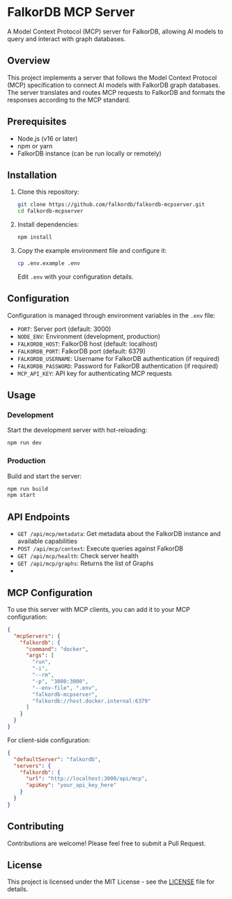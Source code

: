 # FalkorDB MCP Server

A Model Context Protocol (MCP) server for FalkorDB, allowing AI models to query and interact with graph databases.

## Overview

This project implements a server that follows the Model Context Protocol (MCP) specification to connect AI models with FalkorDB graph databases. The server translates and routes MCP requests to FalkorDB and formats the responses according to the MCP standard.

## Prerequisites

* Node.js (v16 or later)
* npm or yarn
* FalkorDB instance (can be run locally or remotely)

## Installation

1. Clone this repository:

   ```bash
   git clone https://github.com/falkordb/falkordb-mcpserver.git
   cd falkordb-mcpserver
   ```
2. Install dependencies:

   ```bash
   npm install
   ```
3. Copy the example environment file and configure it:

   ```bash
   cp .env.example .env
   ```

   Edit `.env` with your configuration details.

## Configuration

Configuration is managed through environment variables in the `.env` file:

* `PORT`: Server port (default: 3000)
* `NODE_ENV`: Environment (development, production)
* `FALKORDB_HOST`: FalkorDB host (default: localhost)
* `FALKORDB_PORT`: FalkorDB port (default: 6379)
* `FALKORDB_USERNAME`: Username for FalkorDB authentication (if required)
* `FALKORDB_PASSWORD`: Password for FalkorDB authentication (if required)
* `MCP_API_KEY`: API key for authenticating MCP requests

## Usage

### Development

Start the development server with hot-reloading:

```bash
npm run dev
```

### Production

Build and start the server:

```bash
npm run build
npm start
```

## API Endpoints

* `GET /api/mcp/metadata`: Get metadata about the FalkorDB instance and available capabilities
* `POST /api/mcp/context`: Execute queries against FalkorDB
* `GET /api/mcp/health`: Check server health
* `GET /api/mcp/graphs`: Returns the list of Graphs
* 

## MCP Configuration

To use this server with MCP clients, you can add it to your MCP configuration:

```json
{
  "mcpServers": {
    "falkordb": {
      "command": "docker",
      "args": [
        "run",
        "-i",
        "--rm",
        "-p", "3000:3000",
        "--env-file", ".env",
        "falkordb-mcpserver",
        "falkordb://host.docker.internal:6379"
      ]
    }
  }
}
```

For client-side configuration:

```json
{
  "defaultServer": "falkordb",
  "servers": {
    "falkordb": {
      "url": "http://localhost:3000/api/mcp",
      "apiKey": "your_api_key_here"
    }
  }
}
```

## Contributing

Contributions are welcome! Please feel free to submit a Pull Request.

## License

This project is licensed under the MIT License - see the [LICENSE](LICENSE) file for details.
